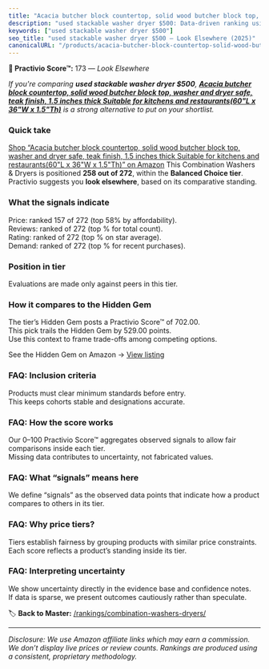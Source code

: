 ```yaml
---
title: "Acacia butcher block countertop, solid wood butcher block top, washer and dryer safe, teak finish, 1.5 inches thick Suitable for kitchens and restaurants(60\"L x 36\"W x 1.5\"Th)"
description: "used stackable washer dryer $500: Data-driven ranking using the Practivio Score™. Positioned by quality, value, demand, findability, momentum."
keywords: ["used stackable washer dryer $500"]
seo_title: "used stackable washer dryer $500 — Look Elsewhere (2025)"
canonicalURL: "/products/acacia-butcher-block-countertop-solid-wood-butcher-block-top-washer-and-dryer-safe-teak-finish-15-inches-thick-suitable-for-kitchens-and-restaurants60l-x-36w-x-15th-B0FNR2ZBMM/"
---
```


**🚫 Practivio Score™:** 173 — _Look Elsewhere_


*If you're comparing **used stackable washer dryer $500**, **[Acacia butcher block countertop, solid wood butcher block top, washer and dryer safe, teak finish, 1.5 inches thick Suitable for kitchens and restaurants(60"L x 36"W x 1.5"Th)](https://www.amazon.com/dp/B0FNR2ZBMM?tag=practivio-20)** is a strong alternative to put on your shortlist.*
### Quick take
[Shop “Acacia butcher block countertop, solid wood butcher block top, washer and dryer safe, teak finish, 1.5 inches thick Suitable for kitchens and restaurants(60"L x 36"W x 1.5"Th)” on Amazon](https://www.amazon.com/dp/B0FNR2ZBMM?tag=practivio-20)
This Combination Washers & Dryers is positioned **258 out of 272**, within the **Balanced Choice tier**.  
Practivio suggests you **look elsewhere**, based on its comparative standing.

### What the signals indicate
Price: ranked 157 of 272 (top 58% by affordability).  
Reviews: ranked  of 272 (top % for total count).  
Rating: ranked  of 272 (top % on star average).  
Demand: ranked  of 272 (top % for recent purchases).

### Position in tier
Evaluations are made only against peers in this tier.

### How it compares to the Hidden Gem
The tier’s Hidden Gem posts a Practivio Score™ of 702.00.  
This pick trails the Hidden Gem by 529.00 points.  
Use this context to frame trade-offs among competing options.  

See the Hidden Gem on Amazon → [View listing](https://www.amazon.com/dp/B0D4282T95?tag=practivio-20)

### FAQ: Inclusion criteria
Products must clear minimum standards before entry.  
This keeps cohorts stable and designations accurate.

### FAQ: How the score works
Our 0–100 Practivio Score™ aggregates observed signals to allow fair comparisons inside each tier.  
Missing data contributes to uncertainty, not fabricated values.

### FAQ: What “signals” means here
We define “signals” as the observed data points that indicate how a product compares to others in its tier.

### FAQ: Why price tiers?
Tiers establish fairness by grouping products with similar price constraints.  
Each score reflects a product’s standing inside its tier.

### FAQ: Interpreting uncertainty
We show uncertainty directly in the evidence base and confidence notes.  
If data is sparse, we present outcomes cautiously rather than speculate.


🏷️ **Back to Master:** [/rankings/combination-washers-dryers/](/rankings/combination-washers-dryers/)

---
_Disclosure: We use Amazon affiliate links which may earn a commission. We don’t display live prices or review counts. Rankings are produced using a consistent, proprietary methodology._
